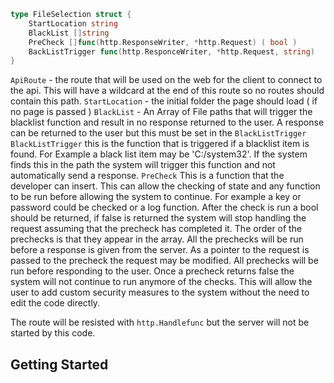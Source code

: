 
```go
type FileSelection struct {
	StartLocation string
	BlackList []string
	PreCheck []func(http.ResponseWriter, *http.Request) ( bool )
	BackListTrigger func(http.ResponceWriter, *http.Request, string)
}

```

`ApiRoute` - the route that will be used on the web for the client to connect to the api. This will have a wildcard at the end of this route so no routes should contain this path.
`StartLocation` - the initial folder the page should load ( if no page is passed )
`BlackList` - An Array of File paths that will trigger the blacklist function and result in no response  returned to the user. A response can be returned to the user but this must be set in the `BlackListTrigger`
`BlackListTrigger` this is the function that is triggered if a blacklist item is found. For Example a black list item may be 'C:/system32'. If the system finds this in the path the system will trigger this function and not automatically send a response.
`PreCheck` This is a function that the developer can insert. This can allow the checking of state and any function to be run before allowing the system to continue. For example a key or password could be checked or a log function. After the check is run a bool should be returned, if false is returned the system will stop handling the request assuming that the precheck has completed it. The order of the prechecks is that they appear in the array. All the prechecks will be run before a response is given from the server. As a pointer to the request is passed to the precheck the request may be modified. All prechecks will be run before responding to the user. Once a precheck returns false the system will not continue to run anymore of the checks. This will allow the user to add custom security measures to the system without the need to edit the code directly.

The route will be resisted with `http.Handlefunc` but the server will not be started by this code.
## Getting Started



